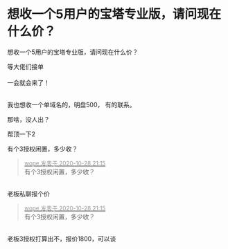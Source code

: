 # 想收一个5用户的宝塔专业版，请问现在什么价？


想收一个5用户的宝塔专业版，请问现在什么价？

等大佬们接单<br />
<br />
一会就会来了！<br />
<br />
<img src="static/image/smiley/default/lol.gif" smilieid="12" border="0" alt="" /><img src="static/image/smiley/default/lol.gif" smilieid="12" border="0" alt="" /><img src="static/image/smiley/default/lol.gif" smilieid="12" border="0" alt="" />

我也想收一个单域名的，明盘500， 有的联系。

那啥，没人出？<img src="static/image/smiley/default/cry.gif" smilieid="4" border="0" alt="" />

帮顶一下2

有个3授权闲置，多少收？<img src="static/image/smiley/default/titter.gif" smilieid="9" border="0" alt="" />

<div class="quote"><blockquote><font size="2"><a href="https://www.hostloc.com/forum.php?mod=redirect&amp;goto=findpost&amp;pid=9366302&amp;ptid=756167" target="_blank"><font color="#999999">wope 发表于 2020-10-28 21:15</font></a></font><br />
有个3授权闲置，多少收？</blockquote></div><br />
老板私聊报个价

<div class="quote"><blockquote><font size="2"><a href="https://www.hostloc.com/forum.php?mod=redirect&amp;goto=findpost&amp;pid=9366302&amp;ptid=756167" target="_blank"><font color="#999999">wope 发表于 2020-10-28 21:15</font></a></font><br />
有个3授权闲置，多少收？</blockquote></div><br />
老板3授权打算出不，报价1800，可以谈
